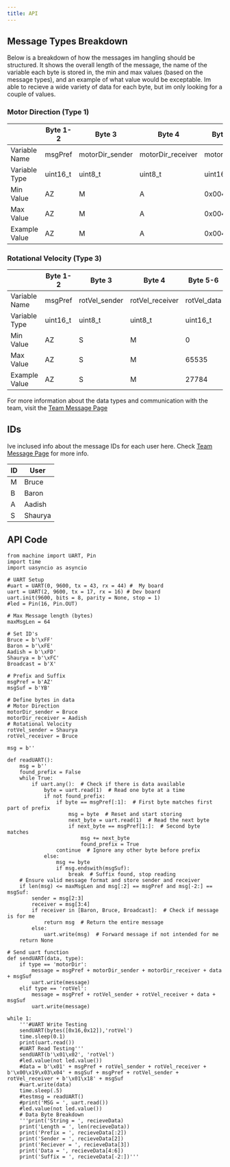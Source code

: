 ```yaml
---
title: API
---
```


## Message Types Breakdown

Below is a breakdown of how the messages im hangling should be structured. It shows the overall length of the message, the name of the variable each byte is stored in, the min and max values (based on the message types), and an example of what value would be exceptable. Im able to recieve a wide variety of data for each byte, but im only looking for a couple of values.

### Motor Direction (Type 1)

|  | Byte 1-2 | Byte 3 | Byte 4 | Byte 5-6 | Byte 7-8 |
|---|---|---|---|---|---|
| Variable Name | msgPref | motorDir_sender | motorDir_receiver | motorDir_data | msgSuf |
| Variable Type | uint16_t | uint8_t | uint8_t | uint16_t | uint16_t |
| Min Value | AZ | M | A | 0x0040 | YB |
| Max Value | AZ | M | A | 0x0041 | YB |
| Example Value | AZ | M | A | 0x0041 | YB |

### Rotational Velocity (Type 3)

|  | Byte 1-2 | Byte 3 | Byte 4 | Byte 5-6 | Byte 7-8 |
|---|---|---|---|---|---|
| Variable Name | msgPref | rotVel_sender | rotVel_receiver | rotVel_data | msgSuf |
| Variable Type | uint16_t | uint8_t | uint8_t | uint16_t | uint16_t |
| Min Value | AZ | S | M | 0 | YB |
| Max Value | AZ | S | M | 65535 | YB |
| Example Value | AZ | S | M | 27784 | YB |

For more information about the data types and communication with the team, visit the [Team Message Page](https://egr314-2025-s-309.github.io/Block-Process-Diagrams-Message-Structure/)

## IDs

Ive inclused info about the message IDs for each user here. Check [Team Message Page](https://egr314-2025-s-309.github.io/Block-Process-Diagrams-Message-Structure/) for more info.

| ID | User |
|---|---|
| M | Bruce |
| B | Baron |
| A | Aadish |
| S | Shaurya |

## API Code
```
from machine import UART, Pin
import time
import uasyncio as asyncio

# UART Setup
#uart = UART(0, 9600, tx = 43, rx = 44) #  My board
uart = UART(2, 9600, tx = 17, rx = 16) # Dev board
uart.init(9600, bits = 8, parity = None, stop = 1)
#led = Pin(16, Pin.OUT)

# Max Message length (bytes)
maxMsgLen = 64

# Set ID's
Bruce = b'\xFF'
Baron = b'\xFE'
Aadish = b'\xFD'
Shaurya = b'\xFC'
Broadcast = b'X'

# Prefix and Suffix
msgPref = b'AZ'
msgSuf = b'YB'

# Define bytes in data
# Motor Direction
motorDir_sender = Bruce
motorDir_receiver = Aadish
# Rotational Velocity
rotVel_sender = Shaurya
rotVel_receiver = Bruce

msg = b''

def readUART():
    msg = b''
    found_prefix = False
    while True:
        if uart.any():  # Check if there is data available
            byte = uart.read(1)  # Read one byte at a time
            if not found_prefix:
                if byte == msgPref[:1]:  # First byte matches first part of prefix
                    msg = byte  # Reset and start storing
                    next_byte = uart.read(1)  # Read the next byte
                    if next_byte == msgPref[1:]:  # Second byte matches
                        msg += next_byte
                        found_prefix = True
                continue  # Ignore any other byte before prefix
            else:
                msg += byte
                if msg.endswith(msgSuf):
                    break  # Suffix found, stop reading
    # Ensure valid message format and store sender and receiver
    if len(msg) <= maxMsgLen and msg[:2] == msgPref and msg[-2:] == msgSuf:
        sender = msg[2:3]
        receiver = msg[3:4]
        if receiver in [Baron, Bruce, Broadcast]:  # Check if message is for me
            return msg  # Return the entire message
        else:
            uart.write(msg)  # Forward message if not intended for me
    return None

# Send uart function
def sendUART(data, type):
    if type == 'motorDir':
        message = msgPref + motorDir_sender + motorDir_receiver + data + msgSuf
        uart.write(message)
    elif type == 'rotVel':
        message = msgPref + rotVel_sender + rotVel_receiver + data + msgSuf
        uart.write(message)

while 1:
    '''#UART Write Testing
    sendUART(bytes([0x16,0x12]),'rotVel')
    time.sleep(0.1)
    print(uart.read())
    #UART Read Testing'''
    sendUART(b'\x01\x02', 'rotVel')
    #led.value(not led.value())
    #data = b'\x01' + msgPref + rotVel_sender + rotVel_receiver + b'\x00\x19\x03\x04' + msgSuf + msgPref + rotVel_sender + rotVel_receiver + b'\x01\x18' + msgSuf
    #uart.write(data)
    time.sleep(.5)
    #testmsg = readUART()
    #print('MSG = ', uart.read())
    #led.value(not led.value())
    # Data Byte Breakdown
    '''print('String = ', recieveData)
    print('Length = ', len(recieveData))
    print('Prefix = ', recieveData[:2])
    print('Sender = ', recieveData[2])
    print('Reciever = ', recieveData[3])
    print('Data = ', recieveData[4:6])
    print('Suffix = ', recieveData[-2:])'''
```
